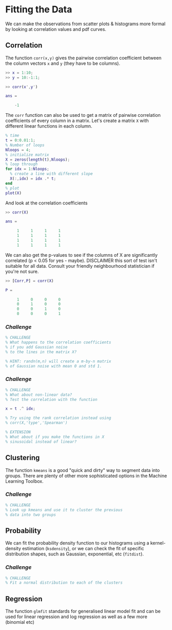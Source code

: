 # Fitting the Data

We can make the observations from scatter plots & histograms more formal by looking at correlation values and pdf curves.

## Correlation
The function `corr(x,y)` gives the pairwise correlation coefficient between the column vectors `x` and `y` (they have to be columns).

``` Matlab
>> x = 1:10;
>> y = 10:-1:1;

>> corr(x',y')

ans =

    -1
```

The `corr` function can also be used to get a matrix of pairwise correlation coefficients of every column in a matrix. Let's create a matrix `X` with different linear functions in each column.

``` Matlab
% time
t = 0:0.01:1;
% Number of loops
Nloops = 4;
% initialize matrix
X = zeros(length(t),Nloops);
% loop through
for idx = 1:Nloops;
  % create a line with different slope
  X(:,idx) = idx .* t;      
end
% plot
plot(X)
```
And look at the correlation coefficients

``` Matlab
>> corr(X)

ans =

     1     1     1     1
     1     1     1     1
     1     1     1     1
     1     1     1     1
```

We can also get the p-values to see if the columns of X are significantly correlated (p < 0.05 for yes - maybe). DISCLAIMER this sort of test isn't suitable for all data. Consult your friendly neighbourhood statistician if you're not sure.

``` Matlab
>> [Corr,P] = corr(X)

P =

     1     0     0     0
     0     1     0     0
     0     0     1     0
     0     0     0     1
```

### *Challenge*
``` Matlab
% CHALLENGE
% What happens to the correlation coefficients
% if you add Gaussian noise
% to the lines in the matrix X?

% HINT: randn(m,n) will create a m-by-n matrix 
% of Gaussian noise with mean 0 and std 1. 
```

### *Challenge*

``` Matlab
% CHALLENGE
% What about non-linear data?
% Test the correlation with the function 

x = t .^ idx;

% Try using the rank correlation instead using
% corr(X,'type','Spearman')

% EXTENSION
% What about if you make the functions in X 
% sinusoidal instead of linear? 

```

## Clustering

The function `kmeans` is a good "quick and dirty" way to segment data into groups. There are plenty of other more sophisticated options in the Machine Learning Toolbox.

### *Challenge*
``` Matlab
% CHALLENGE 
% Look up kmeans and use it to cluster the previous 
% data into two groups
```

## Probability

We can fit the probability density function to our histograms using a kernel-density estimation (`ksdensity`), or we can check the fit of specific distribution shapes, such as Gaussian, exponential, etc (`fitdist`).

### *Challenge*
``` Matlab
% CHALLENGE
% Fit a normal distribution to each of the clusters
```


## Regression

The function `glmfit` standards for generalised linear model fit and can be used for linear regression and log regression as well as a few more (binomial etc)
